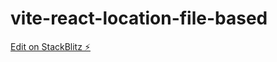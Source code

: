 # vite-react-location-file-based

[Edit on StackBlitz ⚡️](https://stackblitz.com/edit/vite-react-location-file-based)